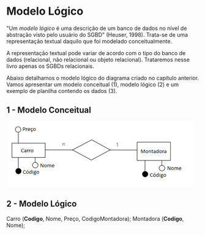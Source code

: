 # Modelo Lógico

"Um *modelo lógico* é uma descrição de um banco de dados no nível de abstração visto pelo usuário do SGBD" (Heuser, 1998). Trata-se de uma representação textual daquilo que foi modelado conceitualmente.

A representação textual pode variar de acordo com o tipo do banco de dados (relacional, não relacional ou objeto relacional). Trataremos nesse livro apenas os SGBDs relacionais. 

Abaixo detalhamos o modelo lógico do diagrama criado no capítulo anterior. Vamos apresentar um modelo conceitual (1), modelo lógico (2) e um exemplo de planilha contendo os dados (3).

## 1 - Modelo Conceitual
![](../img/der-montadora.png)

## 2 - Modelo Lógico
Carro (__Codigo__, Nome, Preço, CodigoMontadora);
Montadora (__Codigo__, Nome);